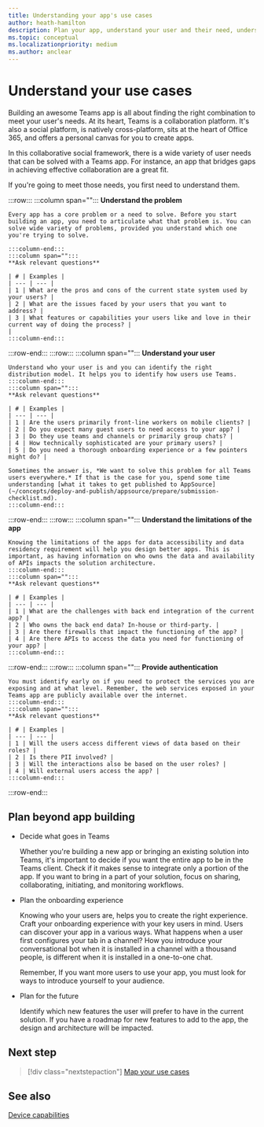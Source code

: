 ```yaml
---
title: Understanding your app's use cases
author: heath-hamilton
description: Plan your app, understand your user and their need, understand the user problems that your app would solve, plan user authentication and their onboarding experience
ms.topic: conceptual
ms.localizationpriority: medium
ms.author: anclear
---
```


# Understand your use cases

Building an awesome Teams app is all about finding the right combination to meet your user's needs. At its heart, Teams is a collaboration platform. It's also a social platform, is natively cross-platform, sits at the heart of Office 365, and offers a personal canvas for you to create apps.

In this collaborative social framework, there is a wide variety of user needs that can be solved with a Teams app. For instance, an app that bridges gaps in achieving effective collaboration are a great fit.

If you're going to meet those needs, you first need to understand them.

:::row:::
    :::column span="":::
    **Understand the problem**

    Every app has a core problem or a need to solve. Before you start building an app, you need to articulate what that problem is. You can solve wide variety of problems, provided you understand which one you're trying to solve.
    
    :::column-end:::
    :::column span="":::
    **Ask relevant questions**
    
    | # | Examples |
    | --- | --- |
    | 1 | What are the pros and cons of the current state system used by your users? |
    | 2 | What are the issues faced by your users that you want to address? |
    | 3 | What features or capabilities your users like and love in their current way of doing the process? |
    |
    :::column-end:::
:::row-end:::
:::row:::
    :::column span="":::
    **Understand your user**

    Understand who your user is and you can identify the right distribution model. It helps you to identify how users use Teams.
    :::column-end:::
    :::column span="":::
    **Ask relevant questions**
    
    | # | Examples |
    | --- | --- |
    | 1 | Are the users primarily front-line workers on mobile clients? |
    | 2 | Do you expect many guest users to need access to your app? |
    | 3 | Do they use teams and channels or primarily group chats? |
    | 4 | How technically sophisticated are your primary users? |
    | 5 | Do you need a thorough onboarding experience or a few pointers might do? |

    Sometimes the answer is, *We want to solve this problem for all Teams users everywhere.* If that is the case for you, spend some time understanding [what it takes to get published to AppSource](~/concepts/deploy-and-publish/appsource/prepare/submission-checklist.md).
    :::column-end:::
:::row-end:::
:::row:::
    :::column span="":::
    **Understand the limitations of the app**

    Knowing the limitations of the apps for data accessibility and data residency requirement will help you design better apps. This is important, as having information on who owns the data and availability of APIs impacts the solution architecture.
    :::column-end:::
    :::column span="":::
    **Ask relevant questions**
    
    | # | Examples |
    | --- | --- |
    | 1 | What are the challenges with back end integration of the current app? |
    | 2 | Who owns the back end data? In-house or third-party. |
    | 3 | Are there firewalls that impact the functioning of the app? |
    | 4 | Are there APIs to access the data you need for functioning of your app? |
    :::column-end:::
:::row-end:::
:::row:::
    :::column span="":::
    **Provide authentication**

    You must identify early on if you need to protect the services you are exposing and at what level. Remember, the web services exposed in your Teams app are publicly available over the internet.
    :::column-end:::
    :::column span="":::
    **Ask relevant questions**
    
    | # | Examples |
    | --- | --- |
    | 1 | Will the users access different views of data based on their roles? |
    | 2 | Is there PII involved? |
    | 3 | Will the interactions also be based on the user roles? |
    | 4 | Will external users access the app? |
    :::column-end:::
:::row-end:::

## Plan beyond app building

- Decide what goes in Teams

    Whether you're building a new app or bringing an existing solution into Teams, it's important to decide if you want the entire app to be in the Teams client. Check if it makes sense to integrate only a portion of the app. If you want to bring in a part of your solution, focus on sharing, collaborating, initiating, and monitoring workflows.

- Plan the onboarding experience

    Knowing who your users are, helps you to create the right experience. Craft your onboarding experience with your key users in mind. Users can discover your app in a various ways. What happens when a user first configures your tab in a channel? How you introduce your conversational bot when it is installed in a channel with a thousand people, is different when it is installed in a one-to-one chat.

    Remember,  If you want more users to use your app, you must look for ways to introduce yourself to your audience.

- Plan for the future

    Identify which new features the user will prefer to have in the current solution. If you have a roadmap for new features to add to the app, the design and architecture will be impacted.

## Next step

> [!div class="nextstepaction"]
> [Map your use cases](../../concepts/design/map-use-cases.md)

## See also

[Device capabilities](~/concepts/device-capabilities/device-capabilities-overview.md)

